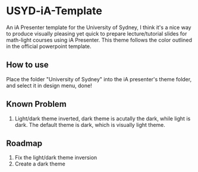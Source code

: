 # USYD-iA-Template
An iA Presenter template for the University of Sydney, I think it's a nice way to produce visually pleasing yet quick to prepare lecture/tutorial slides for math-light courses using iA Presenter. This theme follows the color outlined in the official powerpoint template.

## How to use
Place the folder "University of Sydney" into the iA presenter's theme folder, and select it in design menu, done!

## Known Problem
1. Light/dark theme inverted, dark theme is acutally the dark, while light is dark. The default theme is dark, which is visually light theme.

## Roadmap
1. Fix the light/dark theme inversion
2. Create a dark theme
